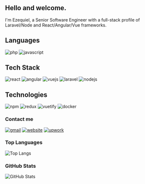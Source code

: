## Hello and welcome.

I'm Ezequiel, a Senior Software Engineer with a full-stack profile of Laravel/Node and React/Angular/Vue frameworks.

## Languages

![php](https://img.shields.io/badge/PHP-777BB4?style=for-the-badge&logo=php&logoColor=white)
![javascript](https://img.shields.io/badge/JavaScript-323330?style=for-the-badge&logo=javascript&logoColor=F7DF1E)


## Tech Stack

![react](https://img.shields.io/badge/React-20232A?style=for-the-badge&logo=react&logoColor=61DAFB)
![angular](https://img.shields.io/badge/Angular-DD0031?style=for-the-badge&logo=angular&logoColor=white)
![vuejs](https://img.shields.io/badge/Vue.js-35495E?style=for-the-badge&logo=vuedotjs&logoColor=4FC08D)
![laravel](https://img.shields.io/badge/Laravel-FF2D20?style=for-the-badge&logo=laravel&logoColor=white)
![nodejs](https://img.shields.io/badge/Node.js-339933?style=for-the-badge&logo=nodedotjs&logoColor=white)

## Technologies

![npm](https://img.shields.io/badge/npm-CB3837?style=for-the-badge&logo=npm&logoColor=white)
![redux](https://img.shields.io/badge/Redux-593D88?style=for-the-badge&logo=redux&logoColor=white)
![vuetify](https://img.shields.io/badge/Vuetify-1867C0?style=for-the-badge&logo=vuetify&logoColor=white)
![docker](https://img.shields.io/badge/Docker-2CA5E0?style=for-the-badge&logo=docker&logoColor=white)

### Contact me

[![gmail](https://img.shields.io/badge/Gmail-D14836?style=for-the-badge&logo=gmail&logoColor=white)](mailto:emleonardelli@gmail.com)
[![website](https://img.shields.io/badge/website-000000?style=for-the-badge&logo=About.me&logoColor=white)](https://emleonardelli.dev)
[![upwork](https://img.shields.io/badge/UpWork-6FDA44?style=for-the-badge&logo=Upwork&logoColor=white)](https://www.upwork.com/freelancers/~014b9fcda04c738c5d)

### Top Languages
![Top Langs](https://github-readme-stats.vercel.app/api/top-langs/?username=emleonardelli&hide=java&langs_count=3)

### GitHub Stats
![GitHub Stats](https://github-readme-stats.vercel.app/api?username=emleonardelli)